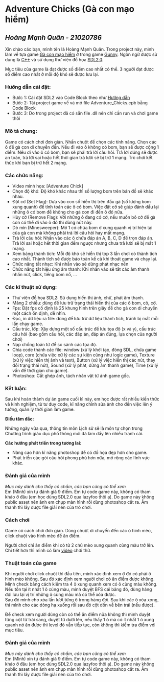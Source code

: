 # Adventure Chicks (Gà con mạo hiểm)
_Hoàng Mạnh Quân - 21020786_
--------------------------
Xin chào các bạn, mình tên là Hoàng Mạnh Quân. Trong project này, mình làm về tựa game [Gà con mạo hiểm](https://gunnypc.zing.vn/huong-dan/tieu-hoc/ga-con-mao-hiem.html) ở trong game [Gunny](https://gunnypc.zing.vn/bianrungxanh). Ngôn ngữ được sử dụng là [C++](https://vi.wikipedia.org/wiki/C%2B%2B) và sử dụng thư viện đồ họa [SDL2.0](https://www.libsdl.org/).

Mục tiêu của game là đạt được số điểm cao nhất có thể. 3 người đạt được số điểm cao nhất ở mỗi độ khó sẽ được lưu lại.

### Hướng dẫn cài đặt:

- Bước 1: Cài đặt SDL2 vào Code Block theo như [Hướng dẫn](https://www.youtube.com/watch?v=kxi0TMXEG3g)
- Bước 2: Tải project game về và mở file Adventure_Chicks.cpb bằng Code Block
- Bước 3: Do trong project đã có sẵn file .dll nên chỉ cần run và chơi game thôi
  
### Mô tả chung:
  Game có cách chơi đơn giản. Nhấn chuột để chọn các tính năng. 
  Chọn các ô để gà con di chuyển đến. Nếu đi vào ô không có bom, bạn sẽ được cộng 1 điểm. Nếu đi vào ô có bom, bạn sẽ phải trả lời câu hỏi. Trả lời đúng sẽ được an toàn, trả lời sai hoặc hết thời gian trả lười sẽ bị trừ 1 mạng.
  Trò chơi kết thúc khi bạn bị trừ hết 2 mạng. 
  
### Các chức năng:
- Video minh họa: [Adventure Chick]
- Chọn độ khó: Độ khó khác nhau thì số lượng bom trên bản đồ sẽ khác nhau.
- Đặt cờ (Set Flag): Dựa vào con số hiển thị trên đầu gà (số lượng bom xung quanh) để tính toán các ô có bom. Việc đặt cờ sẽ giúp đánh dấu lại những ô có bom để không cho gà con đi đến ô đó nữa.
- Hủy cờ (Remove Flag): Với những ô đang có cờ, nếu muốn bỏ cờ để gà con có thể đi vào ô đó thì dùng nút này.
- Dò mìn (Minesweeper): Mở 1 có chứa bom ở xung quanh vị trí hiện tại của gà con mà không phải trả lời câu hỏi hay mất mạng.
- Trả lời câu hỏi: Nhấn vào các ô chứa đáp án A, B, C, D để trọn đáp án. Trả lời sai hoặc hết thời gian đếm ngược nhưng chưa trả lười sẽ bị mất 1 mạng.
- Xem bảng thành tích: Mỗi độ khó sẽ hiển thị top 3 lần chơi có thành tích cao nhất. Thành tích sẽ được bảo toàn kể cả khi thoát game và chạy lại.
- Chức năng tắt nhạc: Khi nhấn vào sẽ dừng phát nhạc nền
- Chức năng tắt hiệu ứng âm thanh: Khi nhấn vào sẽ tắt các âm thanh nhấn nút, click, tiếng bom nổ, ...

### Các kĩ thuật sử dụng:
- Thư viện đồ họa SDL2: Sử dụng hiển thị ảnh, chữ, phát âm thanh.
- Mảng 2 chiều: dùng để lưu trữ trạng thái hiển thị của các ô bom, cỏ, cờ.
- Fps: Đặt fps cố định là 25 khung hình trên giây để cho gà con di chuyển một cách ổn định, dễ nhìn.
- Đọc, in dữ liệu ra file: dùng để lưu trữ dữ liệu thành tích, tránh bị mất mỗi lần chạy game.
- Cấu trúc, lớp: Xây dựng một số cấu trúc để lưu tọa độ (x và y), cấu trúc câu hỏi (bao gồm câu hỏi, các đáp án, đáp án đúng, lựa chọn của người chơi)
- Nạp chồng toán tử để so sánh các tọa độ.
- Chia code thành các file: window (xử lý khởi tạo, đóng SDL, chứa game loop), core (chứa việc xử lý các sự kiện cũng như logic game), Texture (xử lý việc hiển thị ảnh và text), Button (xử lý việc hiển thị các nút, thay đổi trạng thái nút), Sound (xử lý phát, dừng âm thanh game), Time (xử lý vấn đề thời gian cho game).
- Photoshop: Cắt ghép ảnh, tách nhân vật từ ảnh game gốc.

### Kết luận:
Sau khi hoàn thành dự án game cuối kì này, em học được rất nhiều kiến thức và kinh nghiệm, từ tư duy code, kĩ năng chỉnh sửa ảnh cho đến việc lên ý tưởng, quản lý thời gian làm game.

**Điều tâm đắc:**

Những ngày vừa qua, thông tin môn Lịch sử sẽ là môn tự chọn trong Chương trình giáo dục phổ thông mới đã làm dấy lên nhiều tranh cãi.

**Các hướng phát triển trong tương lai:**

- Nâng cao hơn kĩ năng photoshop để có đồ họa đẹp hơn cho game.
- Phát triển các gói câu hỏi phong phú hơn nữa, mở rộng các lĩnh vực khác.

### Đánh giá của mình
*Mục này dành cho thầy cô chấm, các bạn cũng có thể xem*    
  Em (Mình) xin tự đánh giá 9 điểm. 
  Em tự code game này, không có tham khảo ở đâu (em học dùng SDL2.0 qua lazyfoo thôi ạ). Do game này không public asset nên ảnh em chụp màn hình rồi dùng photoshop cắt ra. Âm thanh thì lấy được file giải nén của trò chơi.

### Cách chơi
  Game có cách chơi đơn giản. Dùng chuột di chuyển đến các ô hình mèo, click chuột vào hình mèo để ăn điểm.
  
  Người chơi chỉ ăn điểm khi có từ 2 chú mèo xung quanh cùng màu trở lên. Chi tiết hơn thì mình có làm [video](https://www.youtube.com/watch?v=B4l_B_p_x6M) chơi thử.
  
### Thuật toán của game
  Khi người chơi click chuột thì đầu tiên, mình xác định xem ở đó có phải ô hình mèo không. Sau đó xác định xem người chơi có ăn điểm được không.
  Mình check bằng cách kiểm tra 4 ô xung quanh xem có ô cùng màu không. Nếu tồn tại ít nhất 1 ô cùng màu, mình duyệt BFS cái bảng đó, dùng hàng đợi lưu lại vị trí những ô cùng màu mà có thể xóa được.   
  Sau đó mình cho xóa lần lượt từng ô trong hàng đợi. Sau khi các ô xóa xong, thì mình cho các dòng hạ xuống rồi sau đó cột dồn về bên trái (nếu được).
  
  Để check xem người dùng còn có thể ăn điểm nữa không thì mình duyệt từng cột từ trái sang, duyệt từ dưới lên, nếu thấy 1 ô mà có ít nhất 1 ô xung quanh nó ăn được thì level đó vẫn tiếp tục, còn không thì kiểm tra điểm với mục tiêu.
  
### Đánh giá của mình
*Mục này dành cho thầy cô chấm, các bạn cũng có thể xem*    
  Em (Mình) xin tự đánh giá 9 điểm. 
  Em tự code game này, không có tham khảo ở đâu (em học dùng SDL2.0 qua lazyfoo thôi ạ). Do game này không public asset nên ảnh em chụp màn hình rồi dùng photoshop cắt ra. Âm thanh thì lấy được file giải nén của trò chơi.
